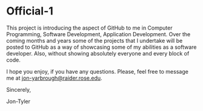 # Official-1

   This project is introducing the aspect of GitHub to me in Computer Programming, Software Development, Application Development. Over the coming months and years some of the projects that I undertake will be posted to GitHub as a way of showcasing some of my abilities as a software developer. Also, without showing absolutely everyone and every block of code. 

I hope you enjoy, if you have any questions. Please, feel free to message me at jon-yarbrough@raider.rose.edu.


Sincerely,

Jon-Tyler
